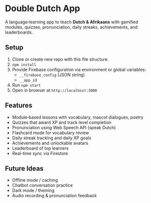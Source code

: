 # Double Dutch App

A language‑learning app to teach **Dutch & Afrikaans** with gamified modules, quizzes, pronunciation, daily streaks, achievements, and leaderboards.

## Setup

1. Clone or create new repo with this file structure.
2. `npm install`
3. Provide Firebase configuration via environment or global variables:
   - `__firebase_config` (JSON string)
   - `__app_id`
4. Run `npm start`
5. Open in browser at `http://localhost:3000`

## Features

- Module‑based lessons with vocabulary, mascot dialogues, poetry
- Quizzes that award XP and track level completion
- Pronunciation using Web Speech API (speak Dutch)
- Flashcard mode for vocabulary review
- Daily streak tracking and daily XP goals
- Achievements and unlockable avatars
- Leaderboard of top learners
- Real-time sync via Firestore

## Future Ideas

- Offline mode / caching
- Chatbot conversation practice
- Dark mode / theming
- Audio recording & pronunciation feedback
